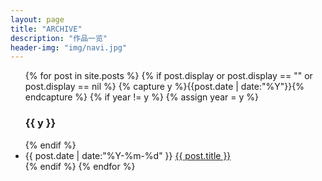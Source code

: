 ```yaml
---
layout: page
title: "ARCHIVE"
description: "作品一览"
header-img: "img/navi.jpg"
---
```


<ul class="listing">
{% for post in site.posts %}
{% if post.display or post.display == "" or post.display == nil %}
  {% capture y %}{{post.date | date:"%Y"}}{% endcapture %}
  {% if year != y %}
    {% assign year = y %}
    <h3 class="listing-seperator">{{ y }}</h3>
  {% endif %}
  <li class="listing-item">
    <time datetime="{{ post.date | date:"%Y-%m-%d" }}">{{ post.date | date:"%Y-%m-%d" }}</time>
    <a href="{{ post.url }}" title="{{ post.title }}">{{ post.title }}</a>
  </li>
{% endif %}
{% endfor %}
</ul>
